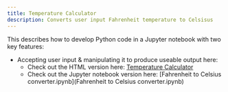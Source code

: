 ```yaml
---
title: Temperature Calculator
description: Converts user input Fahrenheit temperature to Celsisus
---
```


This describes how to develop Python code in a Jupyter notebook with two key features:
 - Accepting user input & manipulating it to produce useable output here:
   -  Check out the HTML version here: [Temperature Calculator](Module2Assignment-Gordon.html)
   -  Check out the Jupyter notebook version here: [Fahrenheit to Celsius converter.ipynb](Fahrenheit to Celsius converter.ipynb)
